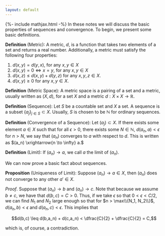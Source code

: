 ```yaml
---
layout: default
---
```

{%- include mathjax.html -%}
In these notes we will discuss the basic properties of sequences and convergence. To begin, we present some basic definitions.

**Definition** (Metric): A metric, $d$, is a function that takes two elements of a set and returns a real number. Additionally, a metric must satisfy the following four properties:

1. $d(x,y) = d(y,x),$ for any $x,y \in X$
2. $d(x,y) = 0 \iff x = y$, for any $x,y \in X$
3. $d(x,z) \leq d(x,y) + d(y,z)$ for any $x,y,z \in X.$
4. $d(x,y) \geq 0$ for any $x,y \in X.$

**Definition** (Metric Space): A metric space is a pairing of a set and a metric, usually written as $(X,d)$, for a set $X$ and a metric $d : X \times X \to \mathbb{R}.$ 

**Definition** (Sequence): Let $S$ be a countable set and $X$ a set. A sequence is a subset $\{a_j\}_{j \in S} \subset X.$ Usually, $S$ is chosen to be $\mathbb{N}$ for ordinary sequences. 

**Definition** (Convergence of a Sequence): Let $(a_j) \subset X$. If there exists some element $a \in X$ such that for all $\epsilon > 0$, there exists some $N \in \mathbb{N}$, $d(a_n,a) < \epsilon$ for $n > N$, we say that $(a_n)$ converges to $a$ with respect to $d.$ This is written as $(a_n) \xrightarrow{n \to \infty} a.$

**Definition** (Limit): If $(a_n) \to a$, we call $a$ the limit of $(a_n)$.

We can now prove a basic fact about sequences.

**Proposition** (Uniqueness of Limit): Suppose $(a_n) \to a \in X,$ then $(a_n)$ does not converge to any other $a' \in X.$

*Proof*. Suppose that $(a_n) \to b$ and $(a_n) \to c$. Note that because we assume $b \neq c,$ we have that $d(b,c) = C > 0$. Thus, if we take $\epsilon$ so that $0 < \epsilon < C/2$, we can find $N_1$ and $N_2$ large enough so that for $n > \max\\{N_1, N_2\\}$, $d(a_n,b) < \epsilon$ and $d(a_n,c) < \epsilon.$ This implies that

$$d(b,c) \leq d(b,a_n) + d(c,a_n) < \dfrac{C}{2} + \dfrac{C}{2} = C,$$

which is, of course, a contradiction. 
